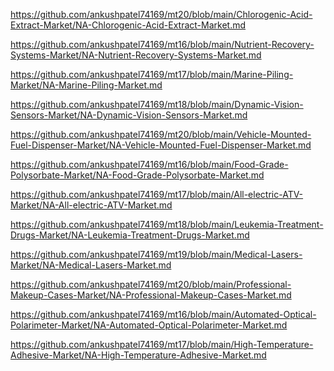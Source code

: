 <p><a href="https://github.com/ankushpatel74169/mt20/blob/main/Chlorogenic-Acid-Extract-Market/NA-Chlorogenic-Acid-Extract-Market.md">https://github.com/ankushpatel74169/mt20/blob/main/Chlorogenic-Acid-Extract-Market/NA-Chlorogenic-Acid-Extract-Market.md</a></p><p><a href="https://github.com/ankushpatel74169/mt16/blob/main/Nutrient-Recovery-Systems-Market/NA-Nutrient-Recovery-Systems-Market.md">https://github.com/ankushpatel74169/mt16/blob/main/Nutrient-Recovery-Systems-Market/NA-Nutrient-Recovery-Systems-Market.md</a></p><p><a href="https://github.com/ankushpatel74169/mt17/blob/main/Marine-Piling-Market/NA-Marine-Piling-Market.md">https://github.com/ankushpatel74169/mt17/blob/main/Marine-Piling-Market/NA-Marine-Piling-Market.md</a></p><p><a href="https://github.com/ankushpatel74169/mt18/blob/main/Dynamic-Vision-Sensors-Market/NA-Dynamic-Vision-Sensors-Market.md">https://github.com/ankushpatel74169/mt18/blob/main/Dynamic-Vision-Sensors-Market/NA-Dynamic-Vision-Sensors-Market.md</a></p><p><a href="https://github.com/ankushpatel74169/mt20/blob/main/Vehicle-Mounted-Fuel-Dispenser-Market/NA-Vehicle-Mounted-Fuel-Dispenser-Market.md">https://github.com/ankushpatel74169/mt20/blob/main/Vehicle-Mounted-Fuel-Dispenser-Market/NA-Vehicle-Mounted-Fuel-Dispenser-Market.md</a></p><p><a href="https://github.com/ankushpatel74169/mt16/blob/main/Food-Grade-Polysorbate-Market/NA-Food-Grade-Polysorbate-Market.md">https://github.com/ankushpatel74169/mt16/blob/main/Food-Grade-Polysorbate-Market/NA-Food-Grade-Polysorbate-Market.md</a></p><p><a href="https://github.com/ankushpatel74169/mt17/blob/main/All-electric-ATV-Market/NA-All-electric-ATV-Market.md">https://github.com/ankushpatel74169/mt17/blob/main/All-electric-ATV-Market/NA-All-electric-ATV-Market.md</a></p><p><a href="https://github.com/ankushpatel74169/mt18/blob/main/Leukemia-Treatment-Drugs-Market/NA-Leukemia-Treatment-Drugs-Market.md">https://github.com/ankushpatel74169/mt18/blob/main/Leukemia-Treatment-Drugs-Market/NA-Leukemia-Treatment-Drugs-Market.md</a></p><p><a href="https://github.com/ankushpatel74169/mt19/blob/main/Medical-Lasers-Market/NA-Medical-Lasers-Market.md">https://github.com/ankushpatel74169/mt19/blob/main/Medical-Lasers-Market/NA-Medical-Lasers-Market.md</a></p><p><a href="https://github.com/ankushpatel74169/mt20/blob/main/Professional-Makeup-Cases-Market/NA-Professional-Makeup-Cases-Market.md">https://github.com/ankushpatel74169/mt20/blob/main/Professional-Makeup-Cases-Market/NA-Professional-Makeup-Cases-Market.md</a></p><p><a href="https://github.com/ankushpatel74169/mt16/blob/main/Automated-Optical-Polarimeter-Market/NA-Automated-Optical-Polarimeter-Market.md">https://github.com/ankushpatel74169/mt16/blob/main/Automated-Optical-Polarimeter-Market/NA-Automated-Optical-Polarimeter-Market.md</a></p><p><a href="https://github.com/ankushpatel74169/mt17/blob/main/High-Temperature-Adhesive-Market/NA-High-Temperature-Adhesive-Market.md">https://github.com/ankushpatel74169/mt17/blob/main/High-Temperature-Adhesive-Market/NA-High-Temperature-Adhesive-Market.md</a></p>
